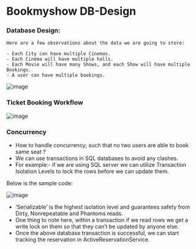 # Bookmyshow DB-Design

### Database Design:

```
Here are a few observations about the data we are going to store:

- Each City can have multiple Cinemas.
- Each Cinema will have multiple halls.
- Each Movie will have many Shows, and each Show will have multiple Bookings.
- A user can have multiple bookings.
```
![image](https://user-images.githubusercontent.com/115500959/199643618-17b4c14a-50e0-4372-8ea7-88107dc02081.png)

### Ticket Booking Workflow

![image](https://user-images.githubusercontent.com/115500959/199647656-2fc850f9-564d-4f46-9e7d-31f4cf71eb9c.png)

### Concurrency

- How to handle concurrency; such that no two users are able to book same seat ?
- We can use transactions in SQL databases to avoid any clashes.
- For example:- if we are using SQL server we can utilize Transaction Isolation Levels to lock the rows before we can update them.

Below is the sample code:

![image](https://user-images.githubusercontent.com/115500959/199647736-ec152af3-7565-4735-8628-0ccfeab4cf03.png)

- ‘Serializable’ is the highest isolation level and guarantees safety from Dirty, Nonrepeatable and Phantoms reads.
- One thing to note here, within a transaction if we read rows we get a write lock on them so that they can’t be updated by anyone else.
- Once the above database transaction is successful, we can start tracking the reservation in ActiveReservationService.
